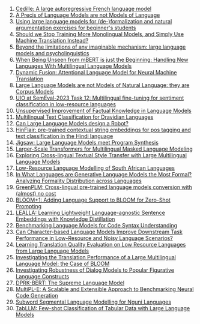 1. [Cedille: A large autoregressive French language model](http://arxiv.org/abs/2202.03371v1)
2. [A Precis of Language Models are not Models of Language](http://arxiv.org/abs/2205.07634v1)
3. [Using large language models for (de-)formalization and natural
  argumentation exercises for beginner's students](http://arxiv.org/abs/2304.06186v1)
4. [Should we Stop Training More Monolingual Models, and Simply Use Machine
  Translation Instead?](http://arxiv.org/abs/2104.10441v1)
5. [Beyond the limitations of any imaginable mechanism: large language
  models and psycholinguistics](http://arxiv.org/abs/2303.00077v1)
6. [When Being Unseen from mBERT is just the Beginning: Handling New
  Languages With Multilingual Language Models](http://arxiv.org/abs/2010.12858v2)
7. [Dynamic Fusion: Attentional Language Model for Neural Machine
  Translation](http://arxiv.org/abs/1909.04879v1)
8. [Large Language Models are not Models of Natural Language: they are
  Corpus Models](http://arxiv.org/abs/2112.07055v2)
9. [UIO at SemEval-2023 Task 12: Multilingual fine-tuning for sentiment
  classification in low-resource languages](http://arxiv.org/abs/2304.14189v1)
10. [Unsupervised Improvement of Factual Knowledge in Language Models](http://arxiv.org/abs/2304.01597v1)
11. [Multilingual Text Classification for Dravidian Languages](http://arxiv.org/abs/2112.01705v1)
12. [Can Large Language Models design a Robot?](http://arxiv.org/abs/2303.15324v1)
13. [HinFlair: pre-trained contextual string embeddings for pos tagging and
  text classification in the Hindi language](http://arxiv.org/abs/2101.06949v1)
14. [Jigsaw: Large Language Models meet Program Synthesis](http://arxiv.org/abs/2112.02969v1)
15. [Larger-Scale Transformers for Multilingual Masked Language Modeling](http://arxiv.org/abs/2105.00572v1)
16. [Exploring Cross-lingual Textual Style Transfer with Large Multilingual
  Language Models](http://arxiv.org/abs/2206.02252v1)
17. [Low-Resource Language Modelling of South African Languages](http://arxiv.org/abs/2104.00772v1)
18. [In What Languages are Generative Language Models the Most Formal?
  Analyzing Formality Distribution across Languages](http://arxiv.org/abs/2302.12299v1)
19. [GreenPLM: Cross-lingual pre-trained language models conversion with
  (almost) no cost](http://arxiv.org/abs/2211.06993v2)
20. [BLOOM+1: Adding Language Support to BLOOM for Zero-Shot Prompting](http://arxiv.org/abs/2212.09535v1)
21. [LEALLA: Learning Lightweight Language-agnostic Sentence Embeddings with
  Knowledge Distillation](http://arxiv.org/abs/2302.08387v1)
22. [Benchmarking Language Models for Code Syntax Understanding](http://arxiv.org/abs/2210.14473v1)
23. [Can Character-based Language Models Improve Downstream Task Performance
  in Low-Resource and Noisy Language Scenarios?](http://arxiv.org/abs/2110.13658v1)
24. [Learning Translation Quality Evaluation on Low Resource Languages from
  Large Language Models](http://arxiv.org/abs/2302.03491v1)
25. [Investigating the Translation Performance of a Large Multilingual
  Language Model: the Case of BLOOM](http://arxiv.org/abs/2303.01911v1)
26. [Investigating Robustness of Dialog Models to Popular Figurative Language
  Constructs](http://arxiv.org/abs/2110.00687v1)
27. [DPRK-BERT: The Supreme Language Model](http://arxiv.org/abs/2112.00567v1)
28. [MultiPL-E: A Scalable and Extensible Approach to Benchmarking Neural
  Code Generation](http://arxiv.org/abs/2208.08227v4)
29. [Subword Segmental Language Modelling for Nguni Languages](http://arxiv.org/abs/2210.06525v1)
30. [TabLLM: Few-shot Classification of Tabular Data with Large Language
  Models](http://arxiv.org/abs/2210.10723v2)
